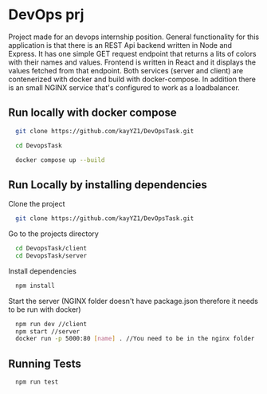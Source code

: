 
# DevOps prj
Project made for an devops internship position.
General functionality for this application is that there is an REST Api backend written in Node and Express. It has one simple GET request endpoint that returns a lits of colors with their names and values. Frontend is written in React and it displays the values fetched from that endpoint. Both services (server and client) are contenerized with docker and build with docker-compose. In addition there is an small NGINX service that's configured to work as a loadbalancer.
## Run locally with docker compose
```bash
  git clone https://github.com/kayYZ1/DevOpsTask.git
```

```bash
  cd DevopsTask
```
```bash
  docker compose up --build
```

## Run Locally by installing dependencies

Clone the project

```bash
  git clone https://github.com/kayYZ1/DevOpsTask.git
```

Go to the projects directory

```bash
  cd DevopsTask/client
  cd DevopsTask/server
```

Install dependencies

```bash
  npm install
```

Start the server (NGINX folder doesn't have package.json therefore it needs to be run with docker)

```bash
  npm run dev //client
  npm start //server
  docker run -p 5000:80 [name] . //You need to be in the nginx folder
```



## Running Tests


```bash
  npm run test
```


